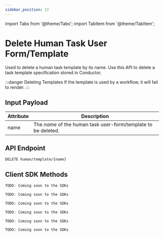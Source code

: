 ```yaml
---
sidebar_position: 13
---
```


import Tabs from '@theme/Tabs';
import TabItem from '@theme/TabItem';

# Delete Human Task User Form/Template

Used to delete a human task template by its name. Use this API to delete a task template specification stored in Conductor.

:::danger Deleting Templates
If the template is used by a workflow, it will fail to render.
:::

## Input Payload

| Attribute | Description                                                   |
|-----------|---------------------------------------------------------------| 
| name        | The *name* of the human task user-form/template to be deleted. | 

## API Endpoint 

```
DELETE human/template/{name}
```

## Client SDK Methods

<Tabs>
<TabItem value="Java" label="Java">

```java
TODO: Coming soon to the SDKs
```

</TabItem>
<TabItem value="Go" label="Go">

```go
TODO: Coming soon to the SDKs
```

</TabItem>
<TabItem value="Python" label="Python">

```python
TODO: Coming soon to the SDKs
```

</TabItem>
<TabItem value="CSharp" label="C#">

```csharp
TODO: Coming soon to the SDKs
```

</TabItem>
<TabItem value="JavaScript" label="JavaScript">

```javascript
TODO: Coming soon to the SDKs
```

</TabItem>
<TabItem value="Clojure" label="Clojure">

```clojure
TODO: Coming soon to the SDKs
```

</TabItem>
</Tabs>

